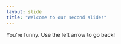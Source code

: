 ```yaml
---
layout: slide
title: "Welcome to our second slide!"
---
```

You're funny.
Use the left arrow to go back!
